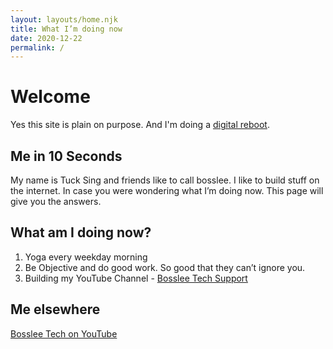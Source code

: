 ```yaml
---
layout: layouts/home.njk
title: What I’m doing now
date: 2020-12-22
permalink: /
---
```

# Welcome
Yes this site is plain on purpose.
And I'm doing a [digital reboot](/about).

## Me in 10 Seconds
My name is Tuck Sing and friends like to call bosslee. I like to build stuff on the internet. In case you were wondering what I’m doing now. This page will give you the answers.

## What am I doing now?

1. Yoga every weekday morning
2. Be Objective and do good work. So good that they can’t ignore you.
3. Building my YouTube Channel - [Bosslee Tech Support](https://www.youtube.com/c/bossleetech?sub_confirmation=1)

## Me elsewhere
[Bosslee Tech on YouTube](https://www.youtube.com/c/bossleetech?sub_confirmation=1)





